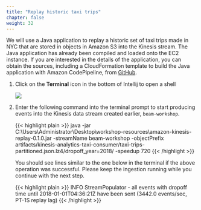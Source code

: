 ```yaml
---
title: "Replay historic taxi trips"
chapter: false
weight: 32
---
```


We will use a Java application to replay a historic set of taxi trips made in NYC that are stored in objects in Amazon S3 into the Kinesis stream.
The Java application has already been compiled and loaded onto the EC2 instance. If you are interested in the details of the application, you can obtain the sources, including a CloudFormation template to build the Java application with Amazon CodePipeline, from [GitHub](https://github.com/aws-samples/amazon-kinesis-analytics-beam-taxi-consumer).

1.  Click on the **Terminal** icon in the bottom of Intellij to open a shell

    ![](/images/beam-on-kda/intellij-3-ingest.png)

1.  Enter the following command into the terminal prompt to start producing events into the Kinesis data stream created earlier, `beam-workshop`.

	{{< highlight plain >}}
java -jar C:\Users\Administrator\Desktop\workshop-resources\amazon-kinesis-replay-0.1.0.jar -streamName beam-workshop -objectPrefix artifacts/kinesis-analytics-taxi-consumer/taxi-trips-partitioned.json.lz4/dropoff_year=2018/ -speedup 720
{{< /highlight >}}

	You should see lines similar to the one below in the terminal if the above operation was successful. Please keep the ingestion running while you continue with the next step.

	{{< highlight plain >}}
INFO   StreamPopulator - all events with dropoff time until 2018-01-01T04:36:21Z have been sent (3442.0 events/sec, PT-1S replay lag)
{{< /highlight >}}

